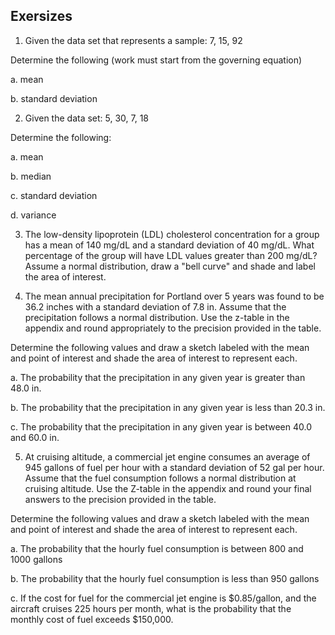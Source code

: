 ## Exersizes

1. Given the data set that represents a sample: 7, 15, 92

Determine the following (work must start from the governing equation)

a. mean

b. standard deviation

2. Given the data set: 5, 30, 7, 18

Determine the following:

a. mean

b. median

c. standard deviation

d. variance

3. The low-density lipoprotein (LDL) cholesterol concentration for a group has a mean of 140
mg/dL and a standard deviation of 40 mg/dL. What percentage of the group will have LDL
values greater than 200 mg/dL? Assume a normal distribution, draw a "bell curve" and shade and label the area of interest.

4. The mean annual precipitation for Portland over 5 years was found to be 36.2 inches with a
standard deviation of 7.8 in. Assume that the precipitation follows a normal distribution. Use the z-table in the appendix and round appropriately to the precision provided in the table.

Determine the following values and draw a sketch labeled with the mean and point of interest
and shade the area of interest to represent each.

a. The probability that the precipitation in any given year is greater than 48.0 in.

b. The probability that the precipitation in any given year is less than 20.3 in.

c. The probability that the precipitation in any given year is between 40.0 and 60.0 in.

5. At cruising altitude, a commercial jet engine consumes an average of 945 gallons of fuel per hour
with a standard deviation of 52 gal per hour. Assume that the fuel consumption follows a normal
distribution at cruising altitude. Use the Z-table in the appendix and round your final answers to the
precision provided in the table.

Determine the following values and draw a sketch labeled with the mean and point of interest
and shade the area of interest to represent each.

a. The probability that the hourly fuel consumption is between 800 and 1000 gallons

b. The probability that the hourly fuel consumption is less than 950 gallons

c. If the cost for fuel for the commercial jet engine is $0.85/gallon, and the aircraft cruises
225 hours per month, what is the probability that the monthly cost of fuel exceeds
$150,000.
